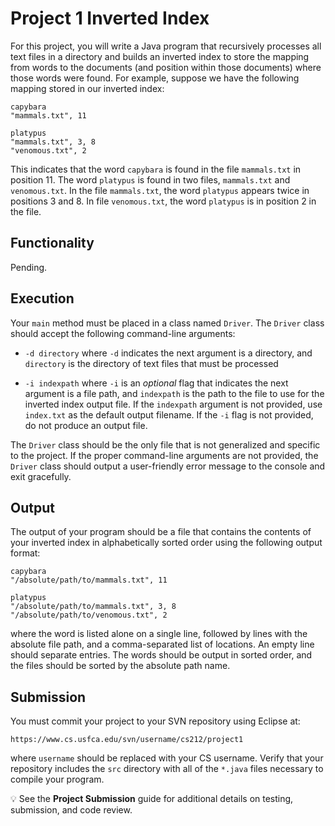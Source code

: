 Project 1 Inverted Index
=================================================

For this project, you will write a Java program that recursively processes all text files in a directory and builds an inverted index to store the mapping from words to the documents (and position within those documents) where those words were found. For example, suppose we have the following mapping stored in our inverted index:

```
capybara
"mammals.txt", 11

platypus
"mammals.txt", 3, 8
"venomous.txt", 2
```

This indicates that the word `capybara` is found in the file `mammals.txt` in position 11. The word `platypus` is found in two files, `mammals.txt` and `venomous.txt`. In the file `mammals.txt`, the word `platypus` appears twice in positions 3 and 8. In file `venomous.txt`, the word `platypus` is in position 2 in the file.

## Functionality ##

Pending.

## Execution ##

Your `main` method must be placed in a class named `Driver`. The `Driver` class should accept the following command-line arguments:

- `-d directory` where `-d` indicates the next argument is a directory, and `directory` is the directory of text files that must be processed

- `-i indexpath` where `-i` is an *optional* flag that indicates the next argument is a file path, and `indexpath` is the path to the file to use for the inverted index output file. If the `indexpath` argument is not provided, use `index.txt` as the default output filename. If the `-i` flag is not provided, do not produce an output file.

The `Driver` class should be the only file that is not generalized and specific to the project. If the proper command-line arguments are not provided, the `Driver` class should output a user-friendly error message to the console and exit gracefully.

## Output ##

The output of your program should be a file that contains the contents of your inverted index in alphabetically sorted order using the following output format:

```
capybara
"/absolute/path/to/mammals.txt", 11

platypus
"/absolute/path/to/mammals.txt", 3, 8
"/absolute/path/to/venomous.txt", 2
```

where the word is listed alone on a single line, followed by lines with the absolute file path, and a comma-separated list of locations. An empty line should separate entries. The words should be output in sorted order, and the files should be sorted by the absolute path name.

## Submission ##

You must commit your project to your SVN repository using Eclipse at:

```
https://www.cs.usfca.edu/svn/username/cs212/project1
```

where `username` should be replaced with your CS username. Verify that your repository includes the `src` directory with all of the `*.java` files necessary to compile your program.

:bulb: See the **Project Submission** guide for additional details on testing, submission, and code review.


